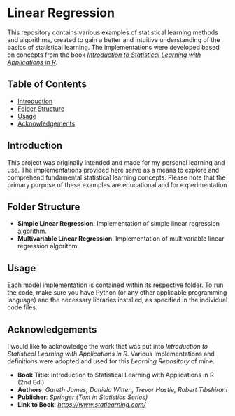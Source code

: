 # Linear Regression

This repository contains various examples of statistical learning methods and algorithms, created to gain a better and intuitive understanding of the basics of statistical learning.
The implementations were developed based on concepts from the book [*Introduction to Statistical Learning with Applications in R*](https://www.statlearning.com/).

## Table of Contents
- [Introduction](#introduction)
- [Folder Structure](#folder-structure)
- [Usage](#usage)
- [Acknowledgements](#acknowledgements)

## Introduction

This project was originally intended and made for my personal learning and use. The implementations provided here serve as a means to explore and comprehend fundamental statistical learning concepts.
Please note that the primary purpose of these examples are educational and for experimentation

## Folder Structure

- **Simple Linear Regression**: Implementation of simple linear regression algorithm.
- **Multivariable Linear Regression**: Implementation of multivariable linear regression algorithm.

## Usage

Each model implementation is contained within its respective folder. To run the code, make sure you have Python (or any other applicable programming language) and the necessary libraries installed, as specified in the individual code files.

## Acknowledgements

I would like to acknowledge the work that was put into *Introduction to Statistical Learning with Applications in R*. Various Implementations and definitions were adopted and used for this *Learning Repository* of mine.

- **Book Title**: Introduction to Statistical Learning with Applications in R (2nd Ed.)
- **Authors**: *Gareth James, Daniela Witten, Trevor Hastie, Robert Tibshirani*
- **Publisher**: *Springer (Text in Statistics Series)*
- **Link to Book**: *https://www.statlearning.com/*


